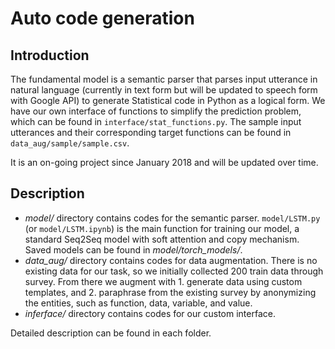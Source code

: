 # Auto code generation

## Introduction

The fundamental model is a semantic parser that parses input utterance in natural language (currently in text form but will be updated to speech form with Google API) to generate Statistical code in Python as a logical form. We have our own interface of functions to simplify the prediction problem, which can be found in `interface/stat_functions.py`. The sample input utterances and their corresponding target functions can be found in `data_aug/sample/sample.csv`. 

It is an on-going project since January 2018 and will be updated over time.

## Description

- *model/* directory contains codes for the semantic parser. `model/LSTM.py` (or `model/LSTM.ipynb`) is the main function for training our model, a standard Seq2Seq model with soft attention and copy mechanism. Saved models can be found in *model/torch_models/*.
- *data_aug/* directory contains codes for data augmentation. There is no existing data for our task, so we initially collected 200 train data through survey. From there we augment with 1. generate data using custom templates, and 2. paraphrase from the existing survey by anonymizing the entities, such as function, data, variable, and value.
- *inferface/* directory contains codes for our custom interface. 

Detailed description can be found in each folder.
